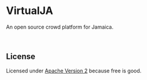 # VirtualJA
An open source crowd platform for Jamaica.

<br>

## License
Licensed under <a href="http://www.apache.org/licenses/LICENSE-2.0.html">Apache Version 2</a> because free is good.